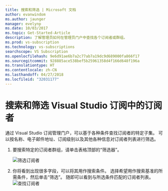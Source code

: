 ```yaml
---
title: 搜索和筛选 | Microsoft 文档
author: evanwindom
ms.author: jaunger
manager: evelynp
ms.date: 10/03/2017
ms.topic: Get-Started-Article
description: 了解管理员如何在管理员门户中查找各个订阅者或群组。
ms.prod: vs-subscription
ms.technology: vs-subscriptions
searchscope: VS Subscription
ms.openlocfilehash: 9e6d91ae6b7a2c77ab7a19dc9d689000fa866f17
ms.sourcegitcommit: 928885ace538bef5b25961358d4f166d648f196a
ms.translationtype: HT
ms.contentlocale: zh-CN
ms.lasthandoff: 04/27/2018
ms.locfileid: "32031177"
---
```

# <a name="searching-and-filtering-subscribers-in-visual-studio-subscriptions"></a>搜索和筛选 Visual Studio 订阅中的订阅者
通过 Visual Studio 订阅管理门户，可以基于各种条件查找订阅者的特定子集。 可以按名称、电子邮件地址、订阅级别以及其他各种信息对订阅者列表进行筛选。 

1.  要搜索特定的订阅者群组，请单击表格顶部的“筛选器”。

    ![筛选订阅者](_img\edit-license\filter-list.png)

2.  你将看到出现很多字段，可以将其用作搜索条件。 选择希望用作搜索基准的所需条件，然后单击“筛选”。 随即可以看到与所选条件匹配的订阅者列表。
![查找订阅者](_img\search-filter\search-filter-find.png)

